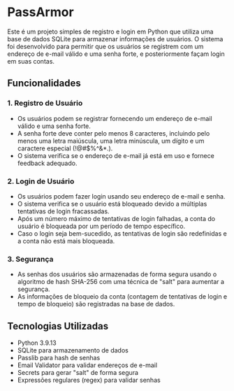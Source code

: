 # PassArmor

Este é um projeto simples de registro e login em Python que utiliza uma base de dados SQLite para armazenar informações de usuários. O sistema foi desenvolvido para permitir que os usuários se registrem com um endereço de e-mail válido e uma senha forte, e posteriormente façam login em suas contas.

## Funcionalidades

### 1. Registro de Usuário
- Os usuários podem se registrar fornecendo um endereço de e-mail válido e uma senha forte.
- A senha forte deve conter pelo menos 8 caracteres, incluindo pelo menos uma letra maiúscula, uma letra minúscula, um dígito e um caractere especial (!@#$%^&*.).
- O sistema verifica se o endereço de e-mail já está em uso e fornece feedback adequado.
### 2. Login de Usuário
- Os usuários podem fazer login usando seu endereço de e-mail e senha.
- O sistema verifica se o usuário está bloqueado devido a múltiplas tentativas de login fracassadas.
- Após um número máximo de tentativas de login falhadas, a conta do usuário é bloqueada por um período de tempo específico.
- Caso o login seja bem-sucedido, as tentativas de login são redefinidas e a conta não está mais bloqueada.
### 3. Segurança
- As senhas dos usuários são armazenadas de forma segura usando o algoritmo de hash SHA-256 com uma técnica de "salt" para aumentar a segurança.
- As informações de bloqueio da conta (contagem de tentativas de login e tempo de bloqueio) são registradas na base de dados.

## Tecnologias Utilizadas
- Python 3.9.13
- SQLite para armazenamento de dados
- Passlib para hash de senhas
- Email Validator para validar endereços de e-mail
- Secrets para gerar "salt" de forma segura
- Expressões regulares (regex) para validar senhas
